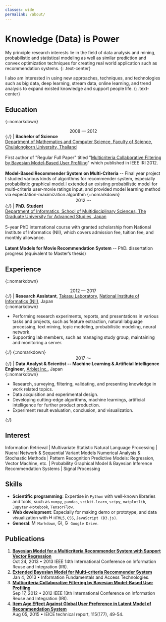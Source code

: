```yaml
---
classes: wide
permalink: /about/
---
```


<h1>Knowledge (Data) is Power</h1>

My principle research interests lie in the field of data analysis and mining, probabilistic and statistical modeling as well as similar prediction and convex optimization techniques for creating real world application such as recommendation systems.
{: .text-center}

I also am interested in using new approaches, techniques, and technologies such as big data, deep learning, stream data, online learning, and trend analysis to expand existed knowledge and support people life.
{: .text-center}

## Education

{::nomarkdown}<center>2008 &mdash; 2012</center>{:/} | **Bachelor of Science**<br>[Department of Mathematics and Computer Science, Faculty of Science, Chulalongkorn University, Thailand](http://www.math.sc.chula.ac.th/en/)<br><br>First author of "Regular Full Paper" titled "[Multicriteria Collaborative Filtering by Bayesian Model-Based User Profiling](http://ieeexplore.ieee.org/document/6303000/?lipi=urn%3Ali%3Apage%3Ad_flagship3_profile_view_base%3BTyC4AfcBQaqaB%2FsUFINGBg%3D%3D)" which published in IEEE IRI 2012.<br><br>**Model-Based Recommender System on Multi-Criteria** -- Final year project<br>I studied various kinds of algorithms for recommender system, especially probabilistic graphical model.I extended an existing probabilistic model for multi-criteria user-movie ratings input, and provided model learning method via expectation-maximization algorithm
{::nomarkdown}<center>2012 〜</center>{:/} | **PhD. Student**<br>[Department of Informatics, School of Multidisciplinary Sciences, The Graduate University for Advanced Studies, Japan](http://www.nii.ac.jp/graduate/en/)<br><br>5-year PhD international course with granted scholarship from National Institute of Informatics (NII), which covers admission fee, tuition fee, and monthly allowance.<br><br>**Latent Models for Movie Recommendation System** -- PhD. dissertation progress (equivalent to Master’s thesis)

## Experience

{::nomarkdown}<center>2012 &mdash; 2017</center>{:/} | **Research Assistant**, [Takasu Laboratory](http://www.ldear.nii.ac.jp/en/), [National Institute of Informatics (NII)](http://www.nii.ac.jp/en/), Japan<br>{::nomarkdown}<ul><li>Performing research experiments, reports, and presentations in various tasks and projects, such as feature extraction, natural labguage processing, text mining, topic modeling, probabilistic modeling, neural network.</li><li>Supporting lab members, such as managing study group, maintaining and monitoring a server.</li></ul>{:/}
{::nomarkdown}<center>2017 〜</center>{:/} | **Data Analyst & Scientist -- Machine Learning & Artificial Intelligence Engineer**, [Arblet Inc.](https://www.arblet.com/), Japan<br>{::nomarkdown}<ul><li>Research, surveying, filtering, validating, and presenting knowledge in work related topics.</li><li>Data acquisition and experimental design.</li><li>Developing cutting-edge algorithms, machine learnings, artificial intelligence for further product production.</li><li>Experiment result evaluation, conclusion, and visualization.</li></ul>{:/}

## Interest

Information Retrieval | Multivariate Statistic
Natural Language Processing | Nueral Network & Sequential Variant Models
Numerical Analysis & Stochastic Methods | Pattern Recognition
Predictive Models: Regression, Vector Machine, etc. | Probability Graphical Model & Bayesian Inference
Recommendation Systems | Signal Processing

## Skills

- **Scientific programming**: Expertise in `Python` with well-known libraries and tools, such as `numpy`, `pandas`, `scikit-learn`, `scipy`, `matplotlib`, `Jupyter-Notebook`, `TensorFlow`.
- **Web development**: Especially for making demo or prototype, and data visualization with <img src="https://upload.wikimedia.org/wikipedia/commons/thumb/6/61/HTML5_logo_and_wordmark.svg/512px-HTML5_logo_and_wordmark.svg.png" alt="HTML5" style="height: 15px;"/>`HTML5`, `CSS`, `JavaScript (D3.js)`.
- **General**: <img src="https://upload.wikimedia.org/wikipedia/commons/thumb/4/48/Markdown-mark.svg/64px-Markdown-mark.svg.png" alt="Markdown" style="height: 15px;"/> `Markdown`, <img src="https://git-scm.com/images/logos/downloads/Git-Logo-2Color.png" alt="Git" style="height: 15px;"/>, <img src="https://upload.wikimedia.org/wikipedia/commons/7/75/Google_Drive_Logo.svg" alt="Google Drive" style="height: 15px;"/> `Google Drive`.

## Publications

1. [**Bayesian Model for a Multicriteria Recommender System with Support Vector Regression**](http://ieeexplore.ieee.org/document/6642451/?lipi=urn%3Ali%3Apage%3Ad_flagship3_profile_view_base%3BTyC4AfcBQaqaB%2FsUFINGBg%3D%3D)  
   Oct 24, 2013 &bull; 2013 IEEE 14th International Conference on Information Reuse and Integration (IRI).
2. [**Extended Bayesian Model for Multi-criteria Recommender System**](http://id.nii.ac.jp/1001/00087787/?lipi=urn%3Ali%3Apage%3Ad_flagship3_profile_view_base%3BTyC4AfcBQaqaB%2FsUFINGBg%3D%3D)  
   Jan 4, 2013 &bull; Information Fundamentals and Access Technologies.
3. [**Multicriteria Collaborative Filtering by Bayesian Model-Based User Profiling**](http://ieeexplore.ieee.org/document/6303000/?lipi=urn%3Ali%3Apage%3Ad_flagship3_profile_view_base%3BTyC4AfcBQaqaB%2FsUFINGBg%3D%3D)  
   Sep 17, 2012 &bull; 2012 IEEE 13th International Conference on Information Reuse and Integration (IRI).
4. [**Item Age Effect Against Global User Preference in Latent Model of Recommendation System**](http://ci.nii.ac.jp/naid/40020588739/en/)  
    Aug 05, 2015 &bull; IEICE technical report, 115(177), 49-54.
